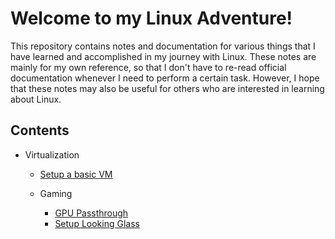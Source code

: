 # Welcome to my Linux Adventure!

This repository contains notes and documentation for various things that I have learned and accomplished in my journey with Linux. 
These notes are mainly for my own reference, so that I don't have to re-read official documentation whenever I need to perform a certain task. 
However, I hope that these notes may also be useful for others who are interested in learning about Linux.


## Contents

* Virtualization
    * [Setup a basic VM](virtualization/basic-vm.md)

    * Gaming
        * [GPU Passthrough](gaming/gpu-passthrough.md)
        * [Setup Looking Glass](gaming/looking-glass.md)